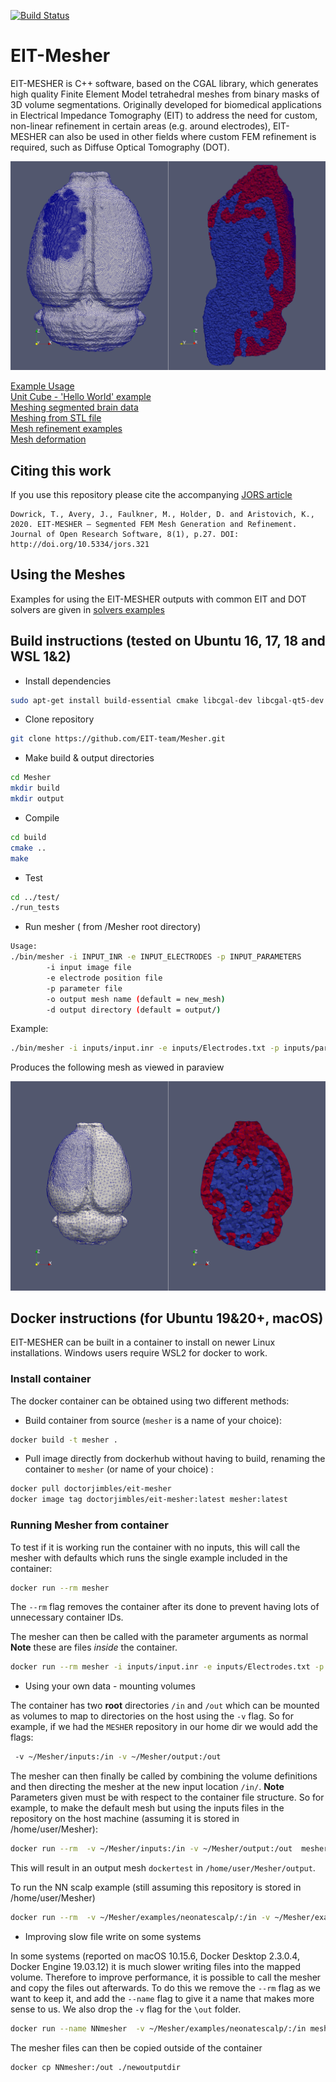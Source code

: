 [![Build Status](https://travis-ci.org/EIT-team/Mesher.svg?branch=master)](https://travis-ci.org/EIT-team/Mesher)
# EIT-Mesher

EIT-MESHER is C++ software, based on the CGAL library, which generates high quality Finite Element Model tetrahedral meshes from binary masks of 3D volume segmentations. Originally developed for biomedical applications in Electrical Impedance Tomography (EIT) to address the need for custom, non-linear refinement in certain areas (e.g. around electrodes), EIT-MESHER can also be used in other fields where custom FEM refinement is required, such as Diffuse Optical Tomography (DOT).

<img src = "./examples/brain/figures/brain_PV_HR.png" alt="Rat Brain Mesh" width = 600>

[Example Usage](./examples/readme.md)  
[Unit Cube - 'Hello World' example](./examples/unitcube/readme.md)  
[Meshing segmented brain data](./examples/brain/readme.md)  
[Meshing from STL file](./examples/neonatescalp/readme.md)  
[Mesh refinement examples](./examples/refinements/readme.md)  
[Mesh deformation](./examples/deformation/readme.md)

## Citing this work

If you use this repository please cite the accompanying [JORS article](http://doi.org/10.5334/jors.321)

```text
Dowrick, T., Avery, J., Faulkner, M., Holder, D. and Aristovich, K., 2020. EIT-MESHER – Segmented FEM Mesh Generation and Refinement. Journal of Open Research Software, 8(1), p.27. DOI: http://doi.org/10.5334/jors.321
```

## Using the Meshes

Examples for using the EIT-MESHER outputs with common EIT and DOT solvers are given in [solvers examples](examples/solvers)

## Build instructions (tested on Ubuntu 16, 17, 18 and WSL 1&2)

* Install dependencies

```bash
sudo apt-get install build-essential cmake libcgal-dev libcgal-qt5-dev libglu1-mesa libxi-dev libxmu-dev libglu1-mesa-dev
```

* Clone repository

```bash
git clone https://github.com/EIT-team/Mesher.git
```

* Make build & output directories

```bash
cd Mesher
mkdir build
mkdir output
```

* Compile

```bash
cd build
cmake ..
make
```

* Test

```bash
cd ../test/
./run_tests
```

* Run mesher ( from /Mesher root directory)

```bash
Usage:
./bin/mesher -i INPUT_INR -e INPUT_ELECTRODES -p INPUT_PARAMETERS
        -i input image file
        -e electrode position file
        -p parameter file
        -o output mesh name (default = new_mesh)
        -d output directory (default = output/)
```

Example:

```bash
./bin/mesher -i inputs/input.inr -e inputs/Electrodes.txt -p inputs/params.txt
```

Produces the following mesh as viewed in paraview

![Brain Example](examples/brain/figures/brain_PV.png)

## Docker instructions (for Ubuntu 19&20+, macOS)

EIT-MESHER can be built in a container to install on newer Linux installations. Windows users require WSL2 for docker to work.

### Install container

The docker container can be obtained using two different methods:

* Build container from source (`mesher` is a name of your choice):

```bash
docker build -t mesher .
```

* Pull image directly from dockerhub without having to build, renaming the container to `mesher` (or name of your choice) :

```bash
docker pull doctorjimbles/eit-mesher
docker image tag doctorjimbles/eit-mesher:latest mesher:latest
```

### Running Mesher from container

To test if it is working run the container with no inputs, this will call the mesher with defaults which runs the single example included in the container:

```bash
docker run --rm mesher
```

The `--rm` flag removes the container after its done to prevent having lots of unnecessary container IDs.

The mesher can then be called with the parameter arguments as normal **Note** these are files *inside* the container.

```bash
docker run --rm mesher -i inputs/input.inr -e inputs/Electrodes.txt -p inputs/params.txt
```

* Using your own data - mounting volumes

The container has two **root** directories `/in` and `/out` which can be mounted as volumes to map to directories on the host using the `-v` flag. So for example, if we had the `MESHER` repository in our home dir we would add the flags:

```bash
 -v ~/Mesher/inputs:/in -v ~/Mesher/output:/out
```

The mesher can then finally be called by combining the volume definitions and then directing the mesher at the new input location `/in/`. **Note** Parameters given must be with respect to the container file structure. So for example, to make the default mesh but using the inputs files in the repository on the host machine (assuming it is stored in /home/user/Mesher):

```bash
docker run --rm  -v ~/Mesher/inputs:/in -v ~/Mesher/output:/out  mesher -i /in/input.inr -e /in/Electrodes.txt -p /in/params.txt -d /out/ -o dockertest
```

This will result in an output mesh `dockertest` in `/home/user/Mesher/output`.

To run the NN scalp example (still assuming this repository is stored in /home/user/Mesher)

```bash
docker run --rm  -v ~/Mesher/examples/neonatescalp/:/in -v ~/Mesher/examples/neonatescalp/output:/out  mesher -i /in/NNscalp.inr -e /in/NNscalp_elecINRpos.txt -p /in/NNscalp_param.txt -d /out/ -o dockertestNN
```

* Improving slow file write on some systems

In some systems (reported on macOS 10.15.6, Docker Desktop 2.3.0.4, Docker Engine 19.03.12) it is much slower writing files into the mapped volume. Therefore to improve performance, it is possible to call the mesher and copy the files out afterwards. To do this we remove the `--rm` flag as we want to keep it, and add the `--name` flag to give it a name that makes more sense to us. We also drop the `-v` flag for the `\out` folder.

```bash
docker run --name NNmesher  -v ~/Mesher/examples/neonatescalp/:/in mesher -i /in/NNscalp.inr -e /in/NNscalp_elecINRpos.txt -p /in/NNscalp_param.txt -d /out/ -o dockertestNN
```

The mesher files can then be copied outside of the container

```bash
docker cp NNmesher:/out ./newoutputdir
```
